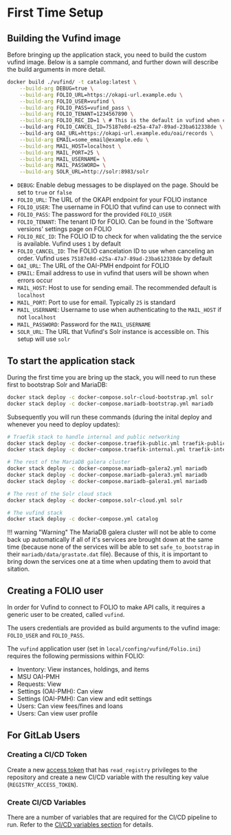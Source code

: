 # First Time Setup

## Building the Vufind image
Before bringing up the application stack, you need to build the custom
vufind image. Below is a sample command, and further down will describe
the build arguments in more detail.

```bash
docker build ./vufind/ -t catalog:latest \
    --build-arg DEBUG=true \
    --build-arg FOLIO_URL=https://okapi-url.example.edu \
    --build-arg FOLIO_USER=vufind \
    --build-arg FOLIO_PASS=vufind_pass \
    --build-arg FOLIO_TENANT=1234567890 \
    --build-arg FOLIO_REC_ID=1 \ # This is the default in vufind when checking ILS status
    --build-arg FOLIO_CANCEL_ID=75187e8d-e25a-47a7-89ad-23ba612338de \ # This is the default in vufind
    --build-arg OAI_URL=https://okapi-url.example.edu/oai/records \
    --build-arg EMAIL=some_email@example.edu \
    --build-arg MAIL_HOST=localhost \
    --build-arg MAIL_PORT=25 \
    --build-arg MAIL_USERNAME= \
    --build-arg MAIL_PASSWORD= \
    --build-arg SOLR_URL=http://solr:8983/solr
```

* `DEBUG`: Enable debug messages to be displayed on the page. Should be set to `true` or `false`
* `FOLIO_URL`: The URL of the OKAPI endpoint for your FOLIO instance
* `FOLIO_USER`: The username in FOLIO that vufind can use to connect with
* `FOLIO_PASS`: The password for the provided `FOLIO_USER`
* `FOLIO_TENANT`: The tenant ID for FOLIO. Can be found in the 'Software versions' settings page on FOLIO
* `FOLIO_REC_ID`: The FOLIO ID to check for when validating the the service is available. Vufind
uses `1` by default
* `FOLIO_CANCEL_ID`: The FOLIO cancelation ID to use when canceling an order. Vufind uses
`75187e8d-e25a-47a7-89ad-23ba612338de` by default
* `OAI_URL`: The URL of the OAI-PMH endpoint for FOLIO
* `EMAIL`: Email address to use in vufind that users will be shown when errors occur
* `MAIL_HOST`: Host to use for sending email. The recommended default is `localhost`
* `MAIL_PORT`: Port to use for email. Typically `25` is standard
* `MAIL_USERNAME`: Username to use when authenticating to the `MAIL_HOST` if not `localhost`
* `MAIL_PASSWORD`: Password for the `MAIL_USERNAME`
* `SOLR_URL`: The URL that Vufind's Solr instance is accessible on. This setup will use `solr`

## To start the application stack
During the first time you are bring up the stack, you will need
to run these first to bootstrap Solr and MariaDB:
```bash
docker stack deploy -c docker-compose.solr-cloud-bootstrap.yml solr
docker stack deploy -c docker-compose.mariadb-bootstrap.yml mariadb
```

Subsequently you will run these commands (during the inital deploy
and whenever you need to deploy updates):
```bash
# Traefik stack to handle internal and public networking
docker stack deploy -c docker-compose.traefik-public.yml traefik-public
docker stack deploy -c docker-compose.traefik-internal.yml traefik-internal

# The rest of the MariaDB galera cluster
docker stack deploy -c docker-compose.mariadb-galera2.yml mariadb
docker stack deploy -c docker-compose.mariadb-galera3.yml mariadb
docker stack deploy -c docker-compose.mariadb-galera1.yml mariadb

# The rest of the Solr cloud stack
docker stack deploy -c docker-compose.solr-cloud.yml solr

# The vufind stack
docker stack deploy -c docker-compose.yml catalog
```

!!! warning "Warning"
    The MariaDB galera cluster will not be able to come back up automatically
    if all of it's services are brought down at the same time (because none of
    the services will be able to set `safe_to_bootstrap` in their
    `mariadb/data/grastate.dat` file). Because of this, it is important to
    bring down the services one at a time when updating them to avoid that sitation.

## Creating a FOLIO user
In order for Vufind to connect to FOLIO to make API calls, it
requires a generic user to be created, called `vufind`.

The users credentials are provided as build arguments to the vufind image:
`FOLIO_USER` and `FOLIO_PASS`.

The `vufind` application user (set in `local/confing/vufind/Folio.ini`) requires the
following permissions within FOLIO:

* Inventory: View instances, holdings, and items
* MSU OAI-PMH
* Requests: View
* Settings (OAI-PMH): Can view
* Settings (OAI-PMH): Can view and edit settings
* Users: Can view fees/fines and loans
* Users: Can view user profile

## For GitLab Users
### Creating a CI/CD Token
Create a new [access token](https://gitlab.msu.edu/help/user/project/settings/project_access_tokens)
that has `read_registry` privileges to the repository and create a new CI/CD variable with the
resulting key value (`REGISTRY_ACCESS_TOKEN`).

### Create CI/CD Variables
There are a number of variables that are required for the CI/CD pipeline to run. Refer to the
[CI/CD variables section](CICD.md#variables) for details.

